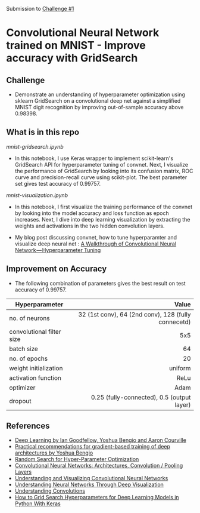 Submission to [Challenge #1](https://github.com/ziff/internship2017/issues/2)

# Convolutional Neural Network trained on MNIST - Improve accuracy with GridSearch
 
 
## Challenge
* Demonstrate an understanding of hyperparameter optimization using sklearn GridSearch on a convolutional deep net against a simplified MNIST digit recognition by improving out-of-sample accuracy above 0.98398.
 
 
## What is in this repo

*mnist-gridsearch.ipynb*

* In this notebook, I use Keras wrapper to implement scikit-learn's GridSearch API for hyperparameter tuning of convnet. Next, I visualize the performance of GridSearch by looking into its confusion matrix, ROC curve and precision-recall curve using scikit-plot. The best parameter set gives test accuracy of 0.99757.  

*mnist-visualization.ipynb*

* In this notebook, I first visualize the training performance of the convnet by looking into the model accuracy and loss function as epoch increases. Next, I dive into deep learning visualization by extracting the weights and activations in the two hidden convolution layers.


* My blog post discussing convnet, how to tune hyperparamter and visualize deep neural net : 
[A Walkthrough of Convolutional Neural Network — Hyperparameter Tuning](https://medium.com/towards-data-science/a-walkthrough-of-convolutional-neural-network-7f474f91d7bd) 

 
## Improvement on Accuracy

* The following combination of parameters gives the best result on test accuracy of 0.99757.
 
 | Hyperparameter                 | Value                                                | 
 | ------------------------------ |-----------------------------------------------------:|
 | no. of neurons                 | 32 (1st conv), 64 (2nd conv), 128 (fully connecetd)  | 
 | convolutional filter size      | 5x5                                                  |
 | batch size                     | 64                                                   |
 | no. of epochs                  | 20                                                   |
 | weight initialization          | uniform                                              |
 | activation function            | ReLu                                                 |
 | optimizer                      | Adam                                                 |
 | dropout                        | 0.25 (fully-connected), 0.5 (output layer)           |

 
## References

* [Deep Learning by Ian Goodfellow, Yoshua Bengio and Aaron Courville](http://www.deeplearningbook.org/)
* [Practical recommendations for gradient-based training of deep architectures by Yoshua Bengio](https://arxiv.org/abs/1206.5533)
* [Random Search for Hyper-Parameter Optimization](http://www.jmlr.org/papers/volume13/bergstra12a/bergstra12a.pdf)
* [Convolutional Neural Networks: Architectures, Convolution / Pooling Layers](http://cs231n.github.io/convolutional-networks/)
* [Understanding and Visualizing Convolutional Neural Networks](http://cs231n.github.io/understanding-cnn/)
* [Understanding Neural Networks Through Deep Visualization](http://yosinski.com/deepvis)
* [Understanding Convolutions](http://colah.github.io/posts/2014-07-Understanding-Convolutions/)
* [How to Grid Search Hyperparameters for Deep Learning Models in Python With Keras](http://machinelearningmastery.com/grid-search-hyperparameters-deep-learning-models-python-keras/)
 
 
